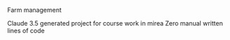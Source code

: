 Farm management

Claude 3.5 generated project for course work in mirea
Zero manual written lines of code
